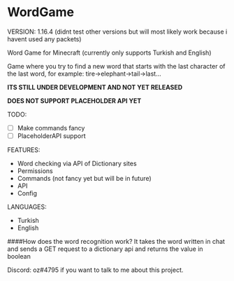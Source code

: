 # WordGame

VERSION: 1.16.4
(didnt test other versions but will most likely work because i havent used any packets)


Word Game for Minecraft (currently only supports Turkish and English)

Game where you try to find a new word that starts with the last character of the last word, for example: tire->elephant->tail->last...


**ITS STILL UNDER DEVELOPMENT AND NOT YET RELEASED**


**DOES NOT SUPPORT PLACEHOLDER API YET**

TODO:
- [ ] Make commands fancy
- [ ] PlaceholderAPI support

FEATURES:

- Word checking via API of Dictionary sites
- Permissions
- Commands (not fancy yet but will be in future)
- API
- Config

LANGUAGES:
- Turkish
- English

####How does the word recognition work?
It takes the word written in chat and sends a GET request to a dictionary api and returns the value in boolean



Discord: oz#4795 if you want to talk to me about this project.
